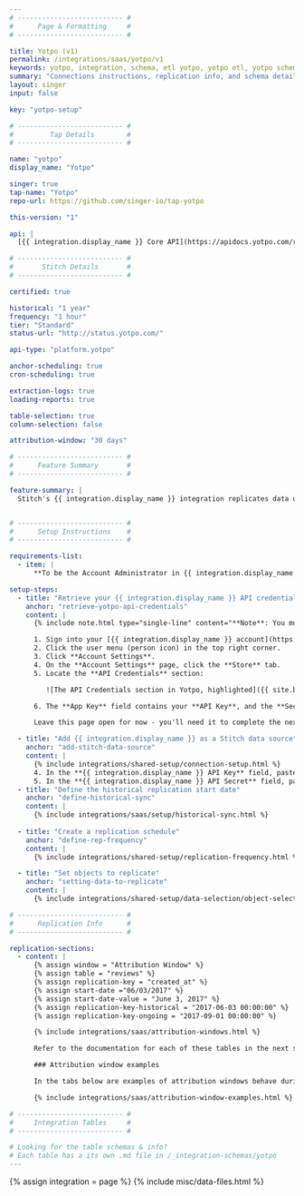 ```yaml
---
# -------------------------- #
#      Page & Formatting     #
# -------------------------- #

title: Yotpo (v1)
permalink: /integrations/saas/yotpo/v1
keywords: yotpo, integration, schema, etl yotpo, yotpo etl, yotpo schema
summary: "Connections instructions, replication info, and schema details for Stitch's Yotpo integration."
layout: singer
input: false

key: "yotpo-setup"

# -------------------------- #
#         Tap Details        #
# -------------------------- #

name: "yotpo"
display_name: "Yotpo"

singer: true
tap-name: "Yotpo"
repo-url: https://github.com/singer-io/tap-yotpo

this-version: "1"

api: |
  [{{ integration.display_name }} Core API](https://apidocs.yotpo.com/reference){:target="new"}

# -------------------------- #
#       Stitch Details       #
# -------------------------- #

certified: true

historical: "1 year"
frequency: "1 hour"
tier: "Standard"
status-url: "http://status.yotpo.com/"

api-type: "platform.yotpo"

anchor-scheduling: true
cron-scheduling: true

extraction-logs: true
loading-reports: true

table-selection: true
column-selection: false

attribution-window: "30 days"

# -------------------------- #
#      Feature Summary       #
# -------------------------- #

feature-summary: |
  Stitch's {{ integration.display_name }} integration replicates data using the {{ integration.api | flatify | strip }}. Refer to the [Schema](#schema) section for a list of objects available for replication.


# -------------------------- #
#      Setup Instructions    #
# -------------------------- #

requirements-list:
  - item: |
      **To be the Account Administrator in {{ integration.display_name }}.** [This is required](https://support.yotpo.com/en/article/finding-your-app-key-and-your-secret-key){:target="new"} to access your {{ integration.display_name }} API credentials.

setup-steps:
  - title: "Retrieve your {{ integration.display_name }} API credentials"
    anchor: "retrieve-yotpo-api-credentials"
    content: |
      {% include note.html type="single-line" content="**Note**: You must be the Yotpo Account Administrator to complete this step." %}

      1. Sign into your [{{ integration.display_name }} account](https://yap.yotpo.com/#/login){:target="new"}.
      2. Click the user menu (person icon) in the top right corner.
      3. Click **Account Settings**.
      4. On the **Account Settings** page, click the **Store** tab.
      5. Locate the **API Credentials** section:

         ![The API Credentials section in Yotpo, highlighted]({{ site.baseurl }}/images/integrations/yotpo-api-credentials.png)

      6. The **App Key** field contains your **API Key**, and the **Secret Key** is your **API Secret**.

      Leave this page open for now - you'll need it to complete the next step.

  - title: "Add {{ integration.display_name }} as a Stitch data source"
    anchor: "add-stitch-data-source"
    content: |
      {% include integrations/shared-setup/connection-setup.html %}
      4. In the **{{ integration.display_name }} API Key** field, paste the value from the **App Key** field in your {{ integration.display_name }} account.
      5. In the **{{ integration.display_name }} API Secret** field, paste the value from the **Secret Key** field in your {{ integration.display_name }} account.
  - title: "Define the historical replication start date"
    anchor: "define-historical-sync"
    content: |
      {% include integrations/saas/setup/historical-sync.html %}
  
  - title: "Create a replication schedule"
    anchor: "define-rep-frequency"
    content: |
      {% include integrations/shared-setup/replication-frequency.html %}

  - title: "Set objects to replicate"
    anchor: "setting-data-to-replicate"
    content: |
      {% include integrations/shared-setup/data-selection/object-selection.html %}

# -------------------------- #
#      Replication Info      #
# -------------------------- #

replication-sections:
  - content: |
      {% assign window = "Attribution Window" %}
      {% assign table = "reviews" %}
      {% assign replication-key = "created_at" %}
      {% assign start-date ="06/03/2017" %}
      {% assign start-date-value = "June 3, 2017" %}
      {% assign replication-key-historical = "2017-06-03 00:00:00" %}
      {% assign replication-key-ongoing = "2017-09-01 00:00:00" %}

      {% include integrations/saas/attribution-windows.html %}

      Refer to the documentation for each of these tables in the next section for more info.

      ### Attribution window examples

      In the tabs below are examples of attribution windows behave during historical (initial) and ongoing replication jobs.

      {% include integrations/saas/attribution-window-examples.html %}

# -------------------------- #
#     Integration Tables     #
# -------------------------- #

# Looking for the table schemas & info?
# Each table has a its own .md file in /_integration-schemas/yotpo
---
```

{% assign integration = page %}
{% include misc/data-files.html %}